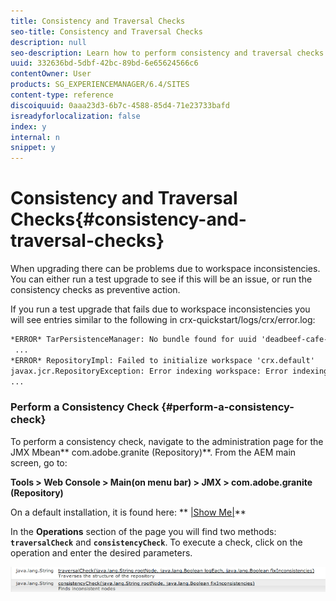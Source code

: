 ```yaml
---
title: Consistency and Traversal Checks
seo-title: Consistency and Traversal Checks
description: null
seo-description: Learn how to perform consistency and traversal checks.
uuid: 332636bd-5dbf-42bc-89bd-6e65624566c6
contentOwner: User
products: SG_EXPERIENCEMANAGER/6.4/SITES
content-type: reference
discoiquuid: 0aaa23d3-6b7c-4588-85d4-71e23733bafd
isreadyforlocalization: false
index: y
internal: n
snippet: y
---
```


# Consistency and Traversal Checks{#consistency-and-traversal-checks}

When upgrading there can be problems due to workspace inconsistencies. You can either run a test upgrade to see if this will be an issue, or run the consistency checks as preventive action.

If you run a test upgrade that fails due to workspace inconsistencies you will see entries similar to the following in crx-quickstart/logs/crx/error.log:

```xml
*ERROR* TarPersistenceManager: No bundle found for uuid 'deadbeef-cafe-babe-cafe-babecafebabe'
 ...
*ERROR* RepositoryImpl: Failed to initialize workspace 'crx.default'
javax.jcr.RepositoryException: Error indexing workspace: Error indexing workspace: Error indexing workspace
...
```

### Perform a Consistency Check {#perform-a-consistency-check}

To perform a consistency check, navigate to the administration page for the JMX Mbean** com.adobe.granite (Repository)**. From the AEM main screen, go to:

**Tools &gt; Web Console &gt; Main(on menu bar) &gt; JMX &gt; com.adobe.granite (Repository)**

On a default installation, it is found here: ** [|Show Me|](http://localhost:4502/system/console/jmx/com.adobe.granite%3Atype%3DRepository)**

In the **Operations** section of the page you will find two methods: **`traversalCheck`** and **`consistencyCheck`**. To execute a check, click on the operation and enter the desired parameters.

![](assets/chlimage_1-134.png)

